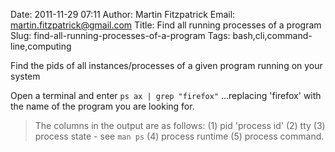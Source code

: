 Date: 2011-11-29 07:11
Author: Martin Fitzpatrick
Email: martin.fitzpatrick@gmail.com
Title: Find all running processes of a program
Slug: find-all-running-processes-of-a-program
Tags: bash,cli,command-line,computing

Find the pids of all instances/processes of a given program running on your system









Open a terminal and enter `ps ax | grep "firefox"` ...replacing 'firefox' with the name of the program you are looking for.


>The columns in the output are as follows: (1) pid 'process id' (2) tty (3) process state - see `man ps` (4) process runtime (5) process command.






